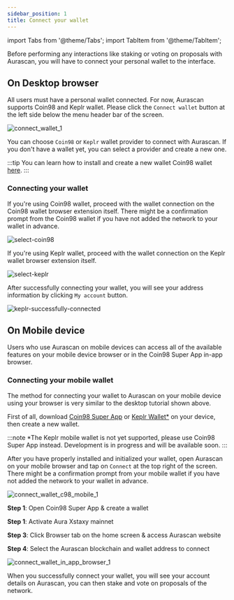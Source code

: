 ```yaml
---
sidebar_position: 1
title: Connect your wallet
---
```


import Tabs from '@theme/Tabs';
import TabItem from '@theme/TabItem';

Before performing any interactions like staking or voting on proposals with Aurascan, you will have to connect your personal wallet to the interface. 

## On Desktop browser
All users must have a personal wallet connected. For now, Aurascan supports Coin98 and Keplr wallet. Please click the `Connect wallet` button at the left side below the menu header bar of the screen.

<div id="img-wrapper">
    <img src="/img/aurascan/connect_wallet_1.png" alt="connect_wallet_1"/>
</div>

You can choose `Coin98` or `Keplr` wallet provider to connect with Aurascan. If you don't have a wallet yet, you can select a provider and create a new one.

:::tip
You can learn how to install and create a new wallet Coin98 wallet [here](https://coin98.net/what-is-coin98-wallet).
:::

### Connecting your wallet
<Tabs>
  <TabItem value="coin98" label="Coin98 Wallet">

If you're using Coin98 wallet, proceed with the wallet connection on the Coin98 wallet browser extension itself. There might be a confirmation prompt from the Coin98 wallet if you have not added the network to your wallet in advance.

<div id="img-wrapper">
    <img src="/img/aurascan/C98_wallet_extension.png" alt="select-coin98"/>
</div>

  </TabItem>
  <TabItem value="keplr" label="Keplr Wallet">

If you're using Keplr wallet, proceed with the wallet connection on the Keplr wallet browser extension itself.
<div id="img-wrapper">
    <img src="/img/aurascan/Keplr_wallet_extension.png" alt="select-keplr"/>
</div>

After successfully connecting your wallet, you will see your address information by clicking `My account` button.

<div id="img-wrapper">
    <img src="/img/aurascan/account_details.png" alt="keplr-successfully-connected"/>
</div>

  </TabItem>
</Tabs>

## On Mobile device
Users who use Aurascan on mobile devices can access all of the available features on your mobile device browser or in the Coin98 Super App in-app browser.

### Connecting your mobile wallet
<Tabs>
  <TabItem value="mobile-browser" label="On Mobile Browser">

The method for connecting your wallet to Aurascan on your mobile device using your browser is very similar to the desktop tutorial shown above.

First of all, download [Coin98 Super App](https://docs.coin98.com/products/coin98-super-app/mobile/beginners-guide/how-to-download-install) or [Keplr Wallet*](https://www.keplr.app/#mobile) on your device, then create a new wallet.

:::note
*The Keplr mobile wallet is not yet supported, please use Coin98 Super App instead. Development is in progress and will be available soon.
:::

After you have properly installed and initialized your wallet, open Aurascan on your mobile browser and tap on `Connect` at the top right of the screen. There might be a confirmation prompt from your mobile wallet if you have not added the network to your wallet in advance.

<div id="img-wrapper">
    <img src="/img/aurascan/connect_wallet_c98_mobile_1.png" alt="connect_wallet_c98_mobile_1"/>
</div>

  </TabItem>
  <TabItem value="c98-browser" label="Coin98 in-app Browser">

**Step 1**: Open Coin98 Super App & create a wallet 

**Step 1**: Activate Aura Xstaxy mainnet 

**Step 3**: Click Browser tab on the home screen & access Aurascan website

**Step 4**: Select the Aurascan blockchain and wallet address to connect

<div id="img-wrapper">
    <img src="/img/aurascan/connect_wallet_in_app_browser_1.png" alt="connect_wallet_in_app_browser_1"/>
</div>

When you successfully connect your wallet, you will see your account details on Aurascan, you can then stake and vote on proposals of the network.

  </TabItem>
</Tabs>
